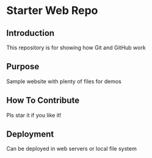 # Starter Web Repo

## Introduction
This repository is for showing how Git and GitHub work

## Purpose

Sample website with plenty of files for demos

## How To Contribute
Pls star it if you like it!

## Deployment
Can be deployed in web servers or local file system